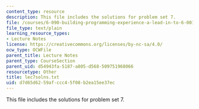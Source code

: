 ```yaml
---
content_type: resource
description: This file includes the solutions for problem set 7.
file: /courses/6-090-building-programming-experience-a-lead-in-to-6-001-january-iap-2005/d7d65d6259afccc45f08b2ea15ee37ec_lec7solns.txt
file_type: text/plain
learning_resource_types:
- Lecture Notes
license: https://creativecommons.org/licenses/by-nc-sa/4.0/
ocw_type: OCWFile
parent_title: Lecture Notes
parent_type: CourseSection
parent_uid: d54943fa-5187-a805-d568-509751968066
resourcetype: Other
title: lec7solns.txt
uid: d7d65d62-59af-ccc4-5f08-b2ea15ee37ec
---
```

This file includes the solutions for problem set 7.